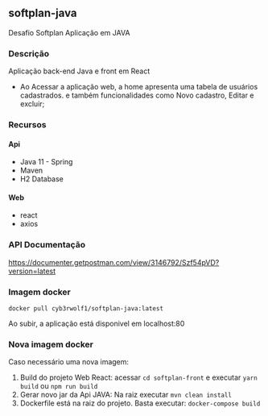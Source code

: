 ## softplan-java
Desafio Softplan Aplicação em JAVA

### Descrição
Aplicação back-end Java e front em React

* Ao Acessar a aplicação web, a home apresenta uma tabela de usuários cadastrados.
e também funcionalidades como Novo cadastro, Editar e excluir;

### Recursos
#### Api
* Java 11 - Spring
* Maven
* H2 Database

#### Web
* react
* axios

### API Documentação
https://documenter.getpostman.com/view/3146792/Szf54pVD?version=latest

### Imagem docker
`docker pull cyb3rwolf1/softplan-java:latest`

Ao subir, a aplicação está disponivel em localhost:80

### Nova imagem docker
Caso necessário uma nova imagem:

1. Build do projeto Web React: acessar `cd softplan-front` e executar  `yarn build` ou `npm run build`
2. Gerar novo jar da Api JAVA: Na raiz executar `mvn clean install`
3. Dockerfile está na raiz do projeto. Basta executar: `docker-compose build`










